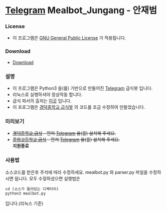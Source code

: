 # [Telegram](https://telegram.org/) Mealbot_Jungang - 안재범

### License

  * 이 프로그램은 [GNU General Public License](https://www.gnu.org/licenses/licenses.html) 가 적용됩니다.

### Download

* [Download](https://github.com/NewPremium/Telegram_Mealbot_Jungang/archive/master.zip)

### 설명

* 이 프로그램은 Python3 을(를) 기반으로 만들어진 [Telegram](https://telegram.org/) 급식봇 입니다.
* 리눅스로 실행하셔야 정상작동 합니다.
* 급식 파서의 출처는 [이곳](https://github.com/M4ndU/school_meal_parser_python) 입니다.
* 이 프로그램은 [경덕중학교 급식봇](https://github.com/NewPremium/Telegram_mealbot_KDMS_2.0) 의 코드를 조금 수정하여 만들었습니다.

### 미리보기

* ~~[경덕중학교 급식](https://t.me/kdmsmealbot) - 먼저 [Telegram](https://telegram.org/) 을(를) 설치해 주세요.~~
* ~~[중앙고등학교 급식](https://t.me/jungangbot) - 먼저 [Telegram](https://telegram.org/) 을(를) 설치해 주세요.~~
<br>**지원종료**

### 사용법

소스코드를 받은후 주석에 따라 수정하세요.
mealbot.py 와 parser.py 파일을 수정하시면 됩니다.
모두 수정하셨으면 실행법은
```
cd (소스가 들어있는 디랙터리)
python3 mealbot.py
```
입니다.(리눅스 기준)
